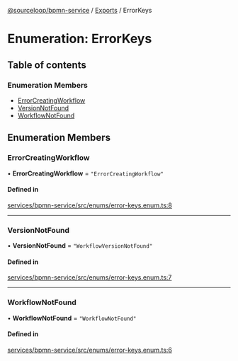 [@sourceloop/bpmn-service](../README.md) / [Exports](../modules.md) / ErrorKeys

# Enumeration: ErrorKeys

## Table of contents

### Enumeration Members

- [ErrorCreatingWorkflow](ErrorKeys.md#errorcreatingworkflow)
- [VersionNotFound](ErrorKeys.md#versionnotfound)
- [WorkflowNotFound](ErrorKeys.md#workflownotfound)

## Enumeration Members

### ErrorCreatingWorkflow

• **ErrorCreatingWorkflow** = ``"ErrorCreatingWorkflow"``

#### Defined in

[services/bpmn-service/src/enums/error-keys.enum.ts:8](https://github.com/sourcefuse/loopback4-microservice-catalog/blob/93a7f917/services/bpmn-service/src/enums/error-keys.enum.ts#L8)

___

### VersionNotFound

• **VersionNotFound** = ``"WorkflowVersionNotFound"``

#### Defined in

[services/bpmn-service/src/enums/error-keys.enum.ts:7](https://github.com/sourcefuse/loopback4-microservice-catalog/blob/93a7f917/services/bpmn-service/src/enums/error-keys.enum.ts#L7)

___

### WorkflowNotFound

• **WorkflowNotFound** = ``"WorkflowNotFound"``

#### Defined in

[services/bpmn-service/src/enums/error-keys.enum.ts:6](https://github.com/sourcefuse/loopback4-microservice-catalog/blob/93a7f917/services/bpmn-service/src/enums/error-keys.enum.ts#L6)
